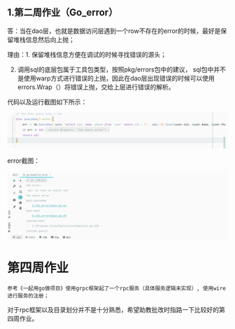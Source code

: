 ## 1.第二周作业（Go_error）

答：当在dao层，也就是数据访问层遇到一个row不存在的error的时候，最好是保留堆栈信息然后向上抛；

理由：1. 保留堆栈信息方便在调试的时候寻找错误的源头；

2. 调用sql的底层包属于工具包类型，按照pkg/errors包中的建议， sql包中并不是使用warp方式进行错误的上抛，因此在dao层出现错误的时候可以使用errors.Wrap（）将错误上抛，交给上层进行错误的解析。

代码以及运行截图如下所示：

![](Go_error/img/%E5%B1%8F%E5%B9%95%E6%88%AA%E5%9B%BE%202021-07-23%20220004.png)

error截图：

![](Go_error/img/%E5%B1%8F%E5%B9%95%E6%88%AA%E5%9B%BE%202021-07-23%20220114.png)

# 第四周作业
    参考《一起用go做项目》使用grpc框架起了一个rpc服务（具体服务逻辑未实现）, 使用wire进行服务的注册；
对于rpc框架以及目录划分并不是十分熟悉，希望助教批改时指路一下比较好的第四周作业。
